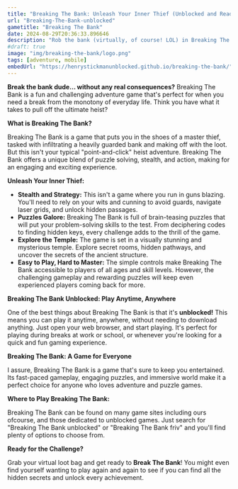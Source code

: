 ```yaml
---
title: "Breaking The Bank: Unleash Your Inner Thief (Unblocked and Ready to Play!)"
url: "Breaking-The-Bank-unblocked"
gametitle: "Breaking The Bank"
date: 2024-08-29T20:36:33.896646
description: "Rob the bank (virtually, of course! LOL) in Breaking The Bank, an exciting adventure game that's unblocked, play on your desktop or mobile device. Experience thrilling gameplay, challenging puzzles, and a unique world to explore."
#draft: true
image: "img/breaking-the-bank/logo.png"
tags: [adventure, mobile]
embedUrl: "https://henrystickmanunblocked.github.io/breaking-the-bank/"
---
```


**Break the bank dude… without any real consequences?**  Breaking The Bank is a fun and challenging adventure game that's perfect for when you need a break from the monotony of everyday life.  Think you have what it takes to pull off the ultimate heist?  

**What is Breaking The Bank?** 

Breaking The Bank is a game that puts you in the shoes of a master thief, tasked with infiltrating a heavily guarded bank and making off with the loot.  But this isn't your typical "point-and-click" heist adventure.  Breaking The Bank offers a unique blend of puzzle solving, stealth, and action, making for an engaging and exciting experience. 

**Unleash Your Inner Thief:**

* **Stealth and Strategy:**  This isn't a game where you run in guns blazing.  You'll need to rely on your wits and cunning to avoid guards, navigate laser grids, and unlock hidden passages.  
* **Puzzles Galore:** Breaking The Bank is full of brain-teasing puzzles that will put your problem-solving skills to the test.  From deciphering codes to finding hidden keys, every challenge adds to the thrill of the game.
* **Explore the Temple:** The game is set in a visually stunning and mysterious temple.  Explore secret rooms, hidden pathways, and uncover the secrets of the ancient structure. 
* **Easy to Play, Hard to Master:**  The simple controls make Breaking The Bank accessible to players of all ages and skill levels. However, the challenging gameplay and rewarding puzzles will keep even experienced players coming back for more. 

**Breaking The Bank Unblocked: Play Anytime, Anywhere**

One of the best things about Breaking The Bank is that it's **unblocked!**  This means you can play it anytime, anywhere, without needing to download anything.  Just open your web browser, and start playing.  It's perfect for playing during breaks at work or school, or whenever you're looking for a quick and fun gaming experience. 

**Breaking The Bank: A Game for Everyone**

I assure, Breaking The Bank is a game that's sure to keep you entertained.  Its fast-paced gameplay, engaging puzzles, and immersive world make it a perfect choice for anyone who loves adventure and puzzle games.  

**Where to Play Breaking The Bank:**

Breaking The Bank can be found on many game sites including ours ofcourse, and those dedicated to unblocked games.  Just search for "Breaking The Bank unblocked" or "Breaking The Bank friv" and you'll find plenty of options to choose from. 

**Ready for the Challenge?**

Grab your virtual loot bag and get ready to **Break The Bank**!   You might even find yourself wanting to play again and again to see if you can find all the hidden secrets and unlock every achievement.  

